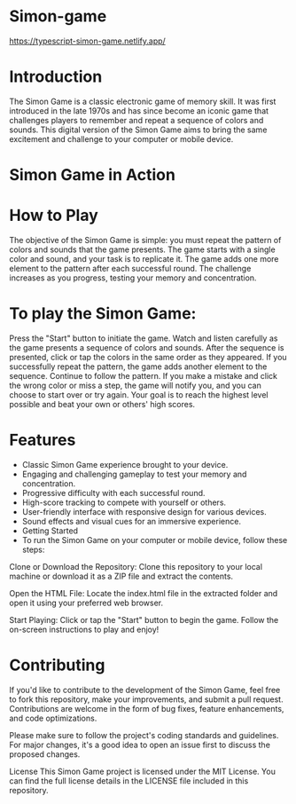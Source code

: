 # Simon-game
https://typescript-simon-game.netlify.app/

# Introduction
The Simon Game is a classic electronic game of memory skill. It was first introduced in the late 1970s and has since become an iconic game that challenges players to remember and repeat a sequence of colors and sounds. This digital version of the Simon Game aims to bring the same excitement and challenge to your computer or mobile device.

# Simon Game in Action

# How to Play
The objective of the Simon Game is simple: you must repeat the pattern of colors and sounds that the game presents. The game starts with a single color and sound, and your task is to replicate it. The game adds one more element to the pattern after each successful round. The challenge increases as you progress, testing your memory and concentration.

# To play the Simon Game:

Press the "Start" button to initiate the game.
Watch and listen carefully as the game presents a sequence of colors and sounds.
After the sequence is presented, click or tap the colors in the same order as they appeared.
If you successfully repeat the pattern, the game adds another element to the sequence. Continue to follow the pattern.
If you make a mistake and click the wrong color or miss a step, the game will notify you, and you can choose to start over or try again.
Your goal is to reach the highest level possible and beat your own or others' high scores.

# Features
- Classic Simon Game experience brought to your device.
- Engaging and challenging gameplay to test your memory and concentration.
- Progressive difficulty with each successful round.
- High-score tracking to compete with yourself or others.
- User-friendly interface with responsive design for various devices.
- Sound effects and visual cues for an immersive experience.
- Getting Started
- To run the Simon Game on your computer or mobile device, follow these steps:

Clone or Download the Repository: Clone this repository to your local machine or download it as a ZIP file and extract the contents.

Open the HTML File: Locate the index.html file in the extracted folder and open it using your preferred web browser.

Start Playing: Click or tap the "Start" button to begin the game. Follow the on-screen instructions to play and enjoy!

# Contributing
If you'd like to contribute to the development of the Simon Game, feel free to fork this repository, make your improvements, and submit a pull request. Contributions are welcome in the form of bug fixes, feature enhancements, and code optimizations.

Please make sure to follow the project's coding standards and guidelines. For major changes, it's a good idea to open an issue first to discuss the proposed changes.

License
This Simon Game project is licensed under the MIT License. You can find the full license details in the LICENSE file included in this repository.

